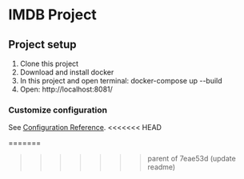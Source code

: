 # IMDB Project

## Project setup

1. Clone this project
2. Download and install docker
3. In this project and open terminal: docker-compose up --build
4. Open: http://localhost:8081/

### Customize configuration
See [Configuration Reference](https://cli.vuejs.org/config/).
<<<<<<< HEAD


=======
>>>>>>> parent of 7eae53d (update readme)
